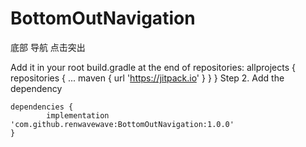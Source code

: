 # BottomOutNavigation
底部 导航 点击突出

Add it in your root build.gradle at the end of repositories:
allprojects {
		repositories {
			...
			maven { url 'https://jitpack.io' }
		}
	}
Step 2. Add the dependency

	dependencies {
	        implementation 'com.github.renwavewave:BottomOutNavigation:1.0.0'
	}
